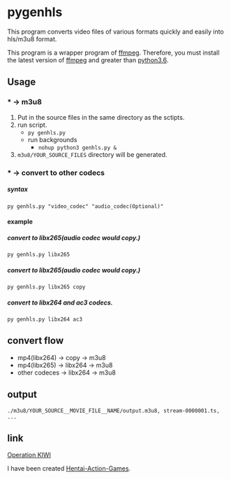 # pygenhls

This program converts video files of various formats quickly and easily into hls/m3u8 format.

This program is a wrapper program of [ffmpeg](https://ffmpeg.org/). Therefore, you must install the latest version of [ffmpeg](https://ffmpeg.org/) and greater than [python3.6](https://www.python.org).

## Usage

### * -> m3u8

1. Put in the source files in the same directory as the sctipts.
1. run script.
    - `py genhls.py`
    - run backgrounds
        - `nohup python3 genhls.py &`
1. `m3u8/YOUR_SOURCE_FILES` directory will be generated.

### * -> convert to other codecs

##### syntax

`py genhls.py "video_codec" "audio_codec(Optional)"`

#### example

##### convert to libx265(audio codec would copy.)

`py genhls.py libx265`

##### convert to libx265(audio codec would copy.)

`py genhls.py libx265 copy`

##### convert to libx264 and ac3 codecs.

`py genhls.py libx264 ac3`

## convert flow

- mp4(libx264) -> copy -> m3u8
- mp4(libx265) -> libx264 -> m3u8
- other codeces -> libx264 -> m3u8

## output

`./m3u8/YOUR_SOURCE__MOVIE_FILE__NAME/output.m3u8, stream-0000001.ts, ...`


## link

[Operation KIWI](https://www.kiwi-bird.xyz/)


I have been created [Hentai-Action-Games](http://www.dlsite.com/maniax/dlaf/=/link/work/aid/kiwibird/id/RJ205597.html).


